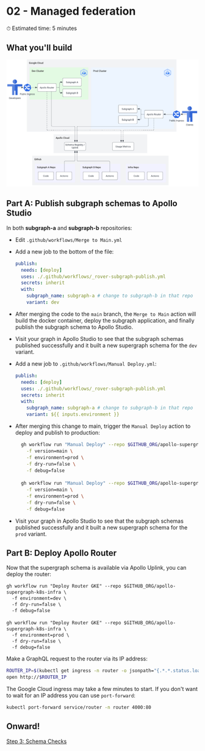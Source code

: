 # 02 - Managed federation

⏱ Estimated time: 5 minutes

## What you'll build

![Architecture diagram of the supergraph](02-diagram.png)

## Part A: Publish subgraph schemas to Apollo Studio

In both **subgraph-a** and **subgraph-b** repositories:

- Edit `.github/workflows/Merge to Main.yml`
- Add a new job to the bottom of the file:
  ```yaml
  publish:
    needs: [deploy]
    uses: ./.github/workflows/_rover-subgraph-publish.yml
    secrets: inherit
    with:
      subgraph_name: subgraph-a # change to subgraph-b in that repo
      variant: dev
  ```
- After merging the code to the `main` branch, the `Merge to Main` action will build the docker container, deploy the subgraph application, and finally publish the subgraph schema to Apollo Studio.
- Visit your graph in Apollo Studio to see that the subgraph schemas published successfully and it built a new supergraph schema for the `dev` variant.
- Add a new job to `.github/workflows/Manual Deploy.yml`:
  ```yaml
  publish:
    needs: [deploy]
    uses: ./.github/workflows/_rover-subgraph-publish.yml
    secrets: inherit
    with:
      subgraph_name: subgraph-a # change to subgraph-b in that repo
      variant: ${{ inputs.environment }}
  ```
- After merging this change to main, trigger the `Manual Deploy` action to deploy and publish to production:

  ```sh
    gh workflow run "Manual Deploy" --repo $GITHUB_ORG/apollo-supergraph-k8s-subgraph-a \
      -f version=main \
      -f environment=prod \
      -f dry-run=false \
      -f debug=false

    gh workflow run "Manual Deploy" --repo $GITHUB_ORG/apollo-supergraph-k8s-subgraph-b \
      -f version=main \
      -f environment=prod \
      -f dry-run=false \
      -f debug=false
  ```

- Visit your graph in Apollo Studio to see that the subgraph schemas published successfully and it built a new supergraph schema for the `prod` variant.

## Part B: Deploy Apollo Router

Now that the supergraph schema is available via Apollo Uplink, you can deploy the router:

```
gh workflow run "Deploy Router GKE" --repo $GITHUB_ORG/apollo-supergraph-k8s-infra \
  -f environment=dev \
  -f dry-run=false \
  -f debug=false

gh workflow run "Deploy Router GKE" --repo $GITHUB_ORG/apollo-supergraph-k8s-infra \
  -f environment=prod \
  -f dry-run=false \
  -f debug=false
```

Make a GraphQL request to the router via its IP address:

```sh
ROUTER_IP=$(kubectl get ingress -n router -o jsonpath="{.*.*.status.loadBalancer.ingress.*.ip}")
open http://$ROUTER_IP
```

The Google Cloud ingress may take a few minutes to start. If you don't want to wait for an IP address you can use `port-forward`:

```sh
kubectl port-forward service/router -n router 4000:80
```

## Onward!

[Step 3: Schema Checks](../03-schema-checks/)
